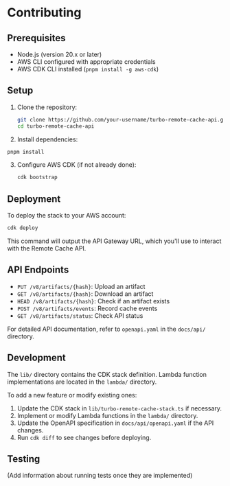 # Contributing

## Prerequisites

- Node.js (version 20.x or later)
- AWS CLI configured with appropriate credentials
- AWS CDK CLI installed (`pnpm install -g aws-cdk`)

## Setup

1. Clone the repository:

   ```bash
   git clone https://github.com/your-username/turbo-remote-cache-api.git
   cd turbo-remote-cache-api
   ```

2. Install dependencies:

  ```bash
  pnpm install
  ```

3. Configure AWS CDK (if not already done):

   ```bash
   cdk bootstrap
   ```

## Deployment

To deploy the stack to your AWS account:

```bash
cdk deploy
```

This command will output the API Gateway URL, which you'll use to interact with the Remote Cache API.

## API Endpoints

- `PUT /v8/artifacts/{hash}`: Upload an artifact
- `GET /v8/artifacts/{hash}`: Download an artifact
- `HEAD /v8/artifacts/{hash}`: Check if an artifact exists
- `POST /v8/artifacts/events`: Record cache events
- `GET /v8/artifacts/status`: Check API status

For detailed API documentation, refer to `openapi.yaml` in the `docs/api/` directory.

## Development

The `lib/` directory contains the CDK stack definition. Lambda function implementations are located in the `lambda/` directory.

To add a new feature or modify existing ones:

1. Update the CDK stack in `lib/turbo-remote-cache-stack.ts` if necessary.
2. Implement or modify Lambda functions in the `lambda/` directory.
3. Update the OpenAPI specification in `docs/api/openapi.yaml` if the API changes.
4. Run `cdk diff` to see changes before deploying.

## Testing

(Add information about running tests once they are implemented)
